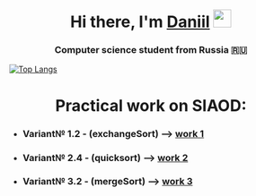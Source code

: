 <h1 align="center">Hi there, I'm <a href="https://github.com/S0IG0" target="_blank">Daniil</a> 
<img src="https://github.com/blackcater/blackcater/raw/main/images/Hi.gif" height="32"/></h1>
<h3 align="center">Computer science student from Russia 🇷🇺</h3>

[![Top Langs](https://github-readme-stats.vercel.app/api/top-langs/?username=S0IG0&layout=compact)](https://github.com/S0IG0/siaod)

<h1 align="center">Practical work on SIAOD:</h1> 



<ul>
  <li><h3 align="left">Variant№ 1.2 - (exchangeSort) --> <a href="https://github.com/S0IG0/siaod/blob/master/1/main.cpp" target="_blank">work 1</a></h3></li>
  <li><h3 align="left">Variant№ 2.4 - (quicksort) --> <a href="https://github.com/S0IG0/siaod/blob/master/1/main.cpp" target="_blank">work 2</a></h3></li>
  <li><h3 align="left">Variant№ 3.2 - (mergeSort) --> <a href="https://github.com/S0IG0/siaod/blob/master/1/main.cpp" target="_blank">work 3</a></h3></li>
</ul>